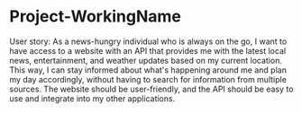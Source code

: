 # Project-WorkingName

User story:
As a news-hungry individual who is always on the go, I want to have access to a website with an API that provides me with the latest local news, entertainment, and weather updates based on my current location. This way, I can stay informed about what's happening around me and plan my day accordingly, without having to search for information from multiple sources. The website should be user-friendly, and the API should be easy to use and integrate into my other applications.
